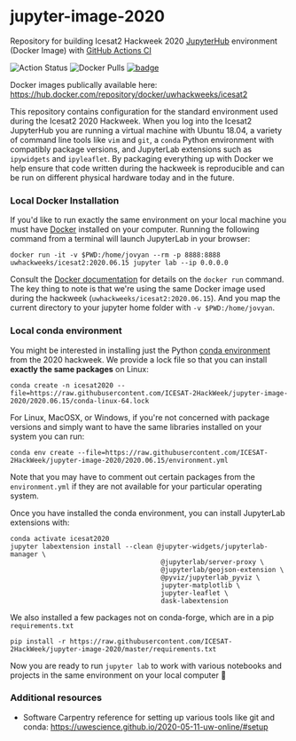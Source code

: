 # jupyter-image-2020

Repository for building Icesat2 Hackweek 2020 [JupyterHub](https://jupyter.org/hub) environment (Docker Image) with [GitHub Actions CI](https://help.github.com/en/actions/automating-your-workflow-with-github-actions)

![Action Status](https://github.com/ICESAT-2HackWeek/jupyter-image-2020/workflows/MasterBuild/badge.svg)
![Docker Pulls](https://img.shields.io/docker/pulls/uwhackweeks/icesat2)
[![badge](https://img.shields.io/static/v1.svg?logo=Jupyter&label=Pangeo+Binder&message=AWS+us-west-2&color=orange)](https://staging.aws-uswest2-binder.pangeo.io/v2/gh/ICESAT-2HackWeek/jupyter-image-2020/master?urlpath=git-pull?repo=https://github.com/ICESAT-2HackWeek/ICESat2_hackweek_tutorials%26amp%3Bbranch=master%26amp%3Burlpath=lab%3Fautodecode)

Docker images publically available here: https://hub.docker.com/repository/docker/uwhackweeks/icesat2

This repository contains configuration for the standard environment used during the Icesat2 2020 Hackweek. When you log into the Icesat2 JupyterHub you are running a virtual machine with Ubuntu 18.04, a variety of command line tools like `vim` and `git`, a `conda` Python environment with compatibly package versions, and JupyterLab extensions such as `ipywidgets` and `ipyleaflet`. By packaging everything up with Docker we help ensure that code written during the hackweek is reproducible and can be run on different physical hardware today and in the future.


### Local Docker Installation
If you'd like to run exactly the same environment on your local machine you must have [Docker](https://docs.docker.com/get-docker/) installed on your computer. Running the following command from a terminal will launch JupyterLab in your browser:

```
docker run -it -v $PWD:/home/jovyan --rm -p 8888:8888 uwhackweeks/icesat2:2020.06.15 jupyter lab --ip 0.0.0.0
```

Consult the [Docker documentation](https://docs.docker.com/engine/reference/run/) for details on the `docker run` command. The key thing to note is that we're using the same Docker image used during the hackweek (`uwhackweeks/icesat2:2020.06.15`). And you map the current directory to your jupyter home folder with `-v $PWD:/home/jovyan`.


### Local conda environment
You might be interested in installing just the Python [conda environment](https://icesat-2hackweek.github.io/learning-resources/preliminary/conda/) from the 2020 hackweek. We provide a lock file so that you can install **exactly the same packages** on Linux:
```
conda create -n icesat2020 --file=https://raw.githubusercontent.com/ICESAT-2HackWeek/jupyter-image-2020/2020.06.15/conda-linux-64.lock
```

For Linux, MacOSX, or Windows, if you're not concerned with package versions and simply want to have the same libraries installed on your system you can run:
```
conda env create --file=https://raw.githubusercontent.com/ICESAT-2HackWeek/jupyter-image-2020/2020.06.15/environment.yml
```

Note that you may have to comment out certain packages from the `environment.yml` if they are not available for your particular operating system.

Once you have installed the conda environment, you can install JupyterLab extensions with:
```
conda activate icesat2020
jupyter labextension install --clean @jupyter-widgets/jupyterlab-manager \
                                      @jupyterlab/server-proxy \
                                      @jupyterlab/geojson-extension \
                                      @pyviz/jupyterlab_pyviz \
                                      jupyter-matplotlib \
                                      jupyter-leaflet \
                                      dask-labextension
```

We also installed a few packages not on conda-forge, which are in a pip `requirements.txt`
```
pip install -r https://raw.githubusercontent.com/ICESAT-2HackWeek/jupyter-image-2020/master/requirements.txt
```


Now you are ready to run `jupyter lab` to work with various notebooks and projects in the same environment on your local computer :tada:


### Additional resources

* Software Carpentry reference for setting up various tools like git and conda: https://uwescience.github.io/2020-05-11-uw-online/#setup

